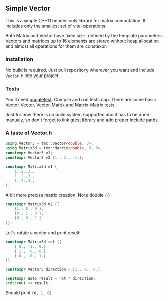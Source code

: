 ## Simple Vector ##

This is a simple C++11 header-only library for matrix computation. It includes only the smallest set 
of vital operations.

Both Matrix and Vector have fixed size, defined by the template parameters. Vectors and matrices up 
to 16 elements are stored without heap allocation and almost all operations for them are constexpr.

### Installation ###
No build is required. Just pull repository wherever you want and include `Vector.h` into your project.

### Tests ###
You'll need [googletest](https://github.com/google/googletest/blob/master/googletest/).
Compile and run tests.cpp. There are some basic Vector-Vector, Vector-Matrix and Matrix-Matrix tests.

Just for now there is no build system supported and it has to be done manualy, 
so don't forget to link gtest library and add proper include paths.

### A taste of Vector.h ###

```c++
using Vector3 = tmx::Vector<double, 3>;
using Matrix3d = tmx::Matrix<double, 3, 3>;
constexpr Vector3 v1;
constexpr Vector3 v2 {1., 2., -1.};

constexpr Matrix3d m1 {
    1.,2.,3.,
    1.,2.,3.,
    1.,2.,3.,
};
```
A bit more precise matrix creation. Note double `{{`:
```c++
constexpr Matrix3d m2 {{
    {1., 0., 0.},
    {0., 1., 0.},
    {0., 0., 1.}
}};
```
Let's rotate a vector and print result:
```c++
constexpr Matrix3d rot {{
    { 0., -1., 0.},
    { 1.,  0., 0.},
    { 0.,  0., 1.}
}};

constexpr Vector3 direction = {1., 0., 0.};

constexpr auto result = rot * direction;
std::cout << result;
```
Should print `(0, 1, 0)`